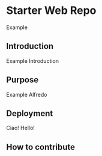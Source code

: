 # Starter Web Repo

Example

## Introduction

Example Introduction

## Purpose

Example Alfredo

## Deployment

Ciao! Hello!

## How to contribute